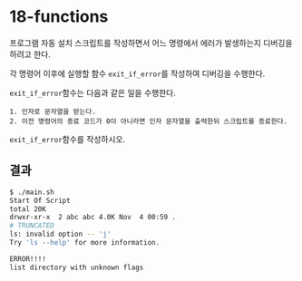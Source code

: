 # 18-functions

프로그램 자동 설치 스크립트를 작성하면서 어느 명령에서 에러가 발생하는지 디버깅을 하려고 한다.

각 명령어 이후에 실행할 함수 `exit_if_error`를 작성하여 디버깅을 수행한다.

`exit_if_error`함수는 다음과 같은 일을 수행한다.

```
1. 인자로 문자열을 받는다. 
2. 이전 명령어의 종료 코드가 0이 아니라면 인자 문자열을 출력한뒤 스크립트를 종료한다.
```

`exit_if_error`함수를 작성하시오.

## 결과
```bash
$ ./main.sh
Start Of Script
total 20K
drwxr-xr-x  2 abc abc 4.0K Nov  4 00:59 .
# TRUNCATED
ls: invalid option -- 'j'
Try 'ls --help' for more information.

ERROR!!!!
list directory with unknown flags
```
